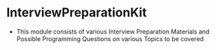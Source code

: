 # InterviewPreparationKit

- This module consists of various Interview Preparation Materials and Possible Programming Questions on various Topics to be covered
